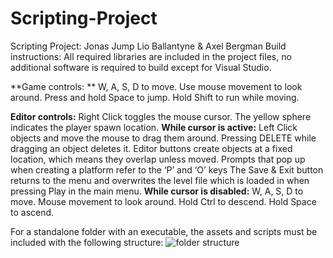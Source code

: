 # Scripting-Project
Scripting Project: Jonas Jump
Lio Ballantyne & Axel Bergman
Build instructions: All required libraries are included in the project files, no additional software is required to build except for Visual Studio.

**Game controls: **
W, A, S, D to move.
Use mouse movement to look around. 
Press and hold Space to jump.
Hold Shift to run while moving.

**Editor controls:**
Right Click toggles the mouse cursor.
The yellow sphere indicates the player spawn location.
**While cursor is active:**
	Left Click objects and move the mouse to drag them around.
	Pressing DELETE while dragging an object deletes it.
  Editor buttons create objects at a fixed location, which means they overlap unless 
  moved.
  Prompts that pop up when creating a platform refer to the ‘P’ and ‘O’ keys
  The Save & Exit button returns to the menu and overwrites the level file which is loaded
  in when pressing Play in the main menu.
**While cursor is disabled:**
	W, A, S, D to move.
	Mouse movement to look around.
	Hold Ctrl to descend.
	Hold Space to ascend.

For a standalone folder with an executable, the assets and scripts must be included with the following structure:
![folder structure](https://github.com/user-attachments/assets/3092f26c-e82b-4cdb-ac09-3d1530e2dfa1)

